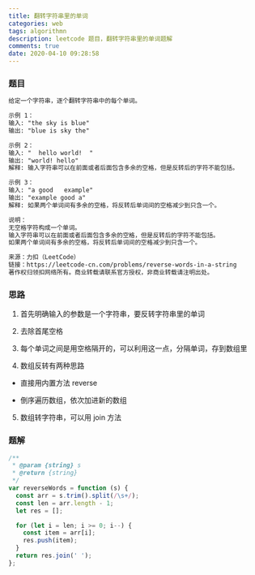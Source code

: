 ```yaml
---
title: 翻转字符串里的单词
categories: web
tags: algorithmn
description: leetcode 题目，翻转字符串里的单词题解
comments: true
date: 2020-04-10 09:28:58
---
```


### 题目

```md
给定一个字符串，逐个翻转字符串中的每个单词。

示例 1：
输入: "the sky is blue"
输出: "blue is sky the"

示例 2：
输入: "  hello world!  "
输出: "world! hello"
解释: 输入字符串可以在前面或者后面包含多余的空格，但是反转后的字符不能包括。

示例 3：
输入: "a good   example"
输出: "example good a"
解释: 如果两个单词间有多余的空格，将反转后单词间的空格减少到只含一个。

说明：
无空格字符构成一个单词。
输入字符串可以在前面或者后面包含多余的空格，但是反转后的字符不能包括。
如果两个单词间有多余的空格，将反转后单词间的空格减少到只含一个。

来源：力扣（LeetCode）
链接：https://leetcode-cn.com/problems/reverse-words-in-a-string
著作权归领扣网络所有。商业转载请联系官方授权，非商业转载请注明出处。
```

### 思路

1. 首先明确输入的参数是一个字符串，要反转字符串里的单词

2. 去除首尾空格

3. 每个单词之间是用空格隔开的，可以利用这一点，分隔单词，存到数组里

4. 数组反转有两种思路

- 直接用内置方法 reverse

- 倒序遍历数组，依次加进新的数组

5. 数组转字符串，可以用 join 方法

### 题解

```js
/**
 * @param {string} s
 * @return {string}
 */
var reverseWords = function (s) {
  const arr = s.trim().split(/\s+/);
  const len = arr.length - 1;
  let res = [];

  for (let i = len; i >= 0; i--) {
    const item = arr[i];
    res.push(item);
  }
  return res.join(' ');
};
```
